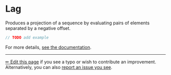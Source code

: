 # Lag

Produces a projection of a sequence by evaluating pairs of elements separated
by a negative offset.

```c# --destination-file ../code/Program.cs --region statements --project ../code/TryMoreLinq.csproj
// TODO add example
```

For more details, [see the documentation][doc].

---

[&#x270F; Edit this page][edit] if you see a typo or wish to contribute an
improvement. Alternatively, you can also [report an issue you see][issue].


[edit]: https://github.com/morelinq/try/edit/master/m/lag.md
[issue]: https://github.com/morelinq/try/issues/new?title=Lag
[doc]: https://morelinq.github.io/3.1/ref/api/html/Overload_MoreLinq_MoreEnumerable_Lag.htm
